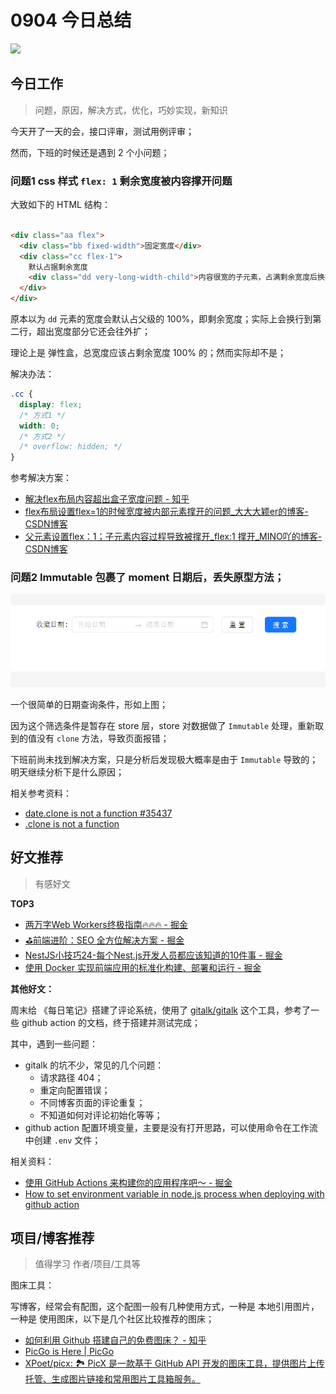 
# 0904 今日总结

![](http://h2.ioliu.cn/bing/BourgesMarsh_ZH-CN0505354655_1920x1080.jpg)



## 今日工作
> 问题，原因，解决方式，优化，巧妙实现，新知识

今天开了一天的会，接口评审，测试用例评审；

然而，下班的时候还是遇到 2 个小问题；

### 问题1 css 样式 `flex: 1` 剩余宽度被内容撑开问题

大致如下的 HTML 结构：

```html

<div class="aa flex">
  <div class="bb fixed-width">固定宽度</div>
  <div class="cc flex-1">
    默认占据剩余宽度
    <div class="dd very-long-width-child">内容很宽的子元素，占满剩余宽度后换行了</div>
  </div>
</div>

```

原本以为 `dd` 元素的宽度会默认占父级的 100%，即剩余宽度；实际上会换行到第二行，超出宽度部分它还会往外扩；

理论上是 弹性盒，总宽度应该占剩余宽度 100% 的；然而实际却不是；

解决办法：

```css
.cc {
  display: flex;
  /* 方式1 */
  width: 0;
  /* 方式2 */
  /* overflow: hidden; */
}
```



参考解决方案：

- [解决flex布局内容超出盒子宽度问题 - 知乎](https://zhuanlan.zhihu.com/p/130459378)
- [flex布局设置flex=1的时候宽度被内部元素撑开的问题_大大大颖er的博客-CSDN博客](https://blog.csdn.net/ddyy2695734664/article/details/112761966)
- [父元素设置flex：1；子元素内容过程导致被撑开_flex:1 撑开_MINO吖的博客-CSDN博客](https://blog.csdn.net/qq_36157085/article/details/116519413)



### 问题2 Immutable 包裹了 moment 日期后，丢失原型方法；

![](./imgs/moment-error-demo.png)

一个很简单的日期查询条件，形如上图；

因为这个筛选条件是暂存在 store 层，store 对数据做了 `Immutable` 处理，重新取到的值没有 `clone` 方法，导致页面报错；

下班前尚未找到解决方案，只是分析后发现极大概率是由于 `Immutable` 导致的；明天继续分析下是什么原因；


相关参考资料：

- [<DatePicker /> date.clone is not a function #35437](https://github.com/ant-design/ant-design/discussions/35437)
- [.clone is not a function](https://stackoverflow.com/questions/33638160/clone-is-not-a-function)


## 好文推荐
> 有感好文

**TOP3**


- [两万字Web Workers终极指南🔥🔥🔥 - 掘金](https://juejin.cn/post/7262615042189934653#comment)
- [⛳前端进阶：SEO 全方位解决方案 - 掘金](https://juejin.cn/post/7241813423460581435#heading-7)
- [NestJS小技巧24-每个Nest.js开发人员都应该知道的10件事 - 掘金](https://juejin.cn/post/7264532077575716879#heading-2)
- [使用 Docker 实现前端应用的标准化构建、部署和运行 - 掘金](https://juejin.cn/post/7269668219488354361)


**其他好文：**

周末给 《每日笔记》搭建了评论系统，使用了 [gitalk/gitalk](https://github.com/gitalk/gitalk/issues?q=%E5%88%B7%E6%96%B0) 这个工具，参考了一些 github action 的文档，终于搭建并测试完成；

其中，遇到一些问题：

- gitalk 的坑不少，常见的几个问题：
  - 请求路径 404；
  - 重定向配置错误；
  - 不同博客页面的评论重复；
  - 不知道如何对评论初始化等等；
- github action 配置环境变量，主要是没有打开思路，可以使用命令在工作流中创建 `.env` 文件；

相关资料：

- [使用 GitHub Actions 来构建你的应用程序吧～ - 掘金](https://juejin.cn/post/7059385316427169805)
- [How to set environment variable in node.js process when deploying with github action](https://stackoverflow.com/questions/61117865/how-to-set-environment-variable-in-node-js-process-when-deploying-with-github-ac)

## 项目/博客推荐
> 值得学习 作者/项目/工具等

图床工具：

写博客，经常会有配图，这个配图一般有几种使用方式，一种是 本地引用图片，一种是 使用图床，以下是几个社区比较推荐的图床；

- [如何利用 Github 搭建自己的免费图床？ - 知乎](https://zhuanlan.zhihu.com/p/353775844)
- [PicGo is Here | PicGo](https://picgo.github.io/PicGo-Doc/zh/guide/)
- [XPoet/picx: 🏞️ PicX 是一款基于 GitHub API 开发的图床工具，提供图片上传托管、生成图片链接和常用图片工具箱服务。](https://github.com/XPoet/picx)


